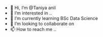 - 👋 Hi, I’m @Taniya anil
- 👀 I’m interested in ..
- 🌱 I’m currently learning BSc Data Science
- 💞️ I’m looking to collaborate on 
- 📫 How to reach me ..

<!---
Taniyaanil/Taniyaanil is a ✨ special ✨ repository because its `README.md` (this file) appears on your GitHub profile.
You can click the Preview link to take a look at your changes.
--->
